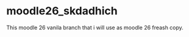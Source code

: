 moodle26_skdadhich
==================

This moodle 26 vanila branch that i will use as moodle 26 freash copy.
